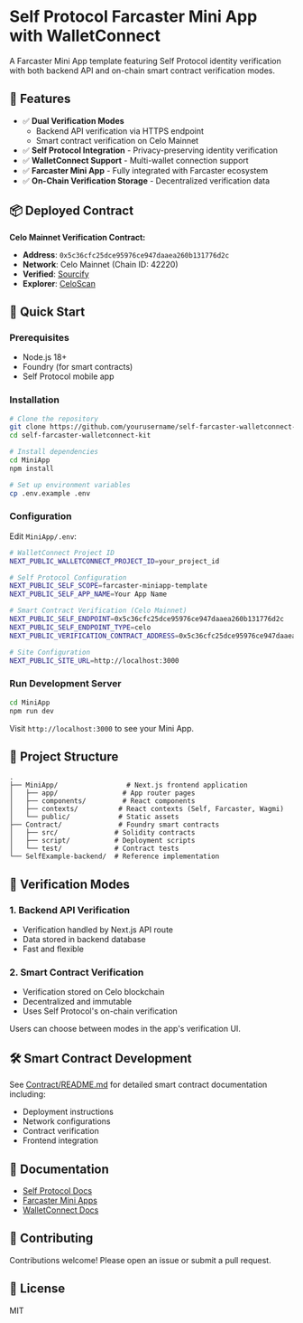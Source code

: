 # Self Protocol Farcaster Mini App with WalletConnect

A Farcaster Mini App template featuring Self Protocol identity verification with both backend API and on-chain smart contract verification modes.

## 🎉 Features

- ✅ **Dual Verification Modes**
  - Backend API verification via HTTPS endpoint
  - Smart contract verification on Celo Mainnet
- ✅ **Self Protocol Integration** - Privacy-preserving identity verification
- ✅ **WalletConnect Support** - Multi-wallet connection support
- ✅ **Farcaster Mini App** - Fully integrated with Farcaster ecosystem
- ✅ **On-Chain Verification Storage** - Decentralized verification data

## 📦 Deployed Contract

**Celo Mainnet Verification Contract:**
- **Address**: `0x5c36cfc25dce95976ce947daaea260b131776d2c`
- **Network**: Celo Mainnet (Chain ID: 42220)
- **Verified**: [Sourcify](https://repo.sourcify.dev/contracts/partial_match/42220/0x5c36cfc25dce95976ce947daaea260b131776d2c/)
- **Explorer**: [CeloScan](https://celoscan.io/address/0x5c36cfc25dce95976ce947daaea260b131776d2c)

## 🚀 Quick Start

### Prerequisites

- Node.js 18+
- Foundry (for smart contracts)
- Self Protocol mobile app

### Installation

```bash
# Clone the repository
git clone https://github.com/yourusername/self-farcaster-walletconnect-kit.git
cd self-farcaster-walletconnect-kit

# Install dependencies
cd MiniApp
npm install

# Set up environment variables
cp .env.example .env
```

### Configuration

Edit `MiniApp/.env`:

```bash
# WalletConnect Project ID
NEXT_PUBLIC_WALLETCONNECT_PROJECT_ID=your_project_id

# Self Protocol Configuration
NEXT_PUBLIC_SELF_SCOPE=farcaster-miniapp-template
NEXT_PUBLIC_SELF_APP_NAME=Your App Name

# Smart Contract Verification (Celo Mainnet)
NEXT_PUBLIC_SELF_ENDPOINT=0x5c36cfc25dce95976ce947daaea260b131776d2c
NEXT_PUBLIC_SELF_ENDPOINT_TYPE=celo
NEXT_PUBLIC_VERIFICATION_CONTRACT_ADDRESS=0x5c36cfc25dce95976ce947daaea260b131776d2c

# Site Configuration
NEXT_PUBLIC_SITE_URL=http://localhost:3000
```

### Run Development Server

```bash
cd MiniApp
npm run dev
```

Visit `http://localhost:3000` to see your Mini App.

## 📁 Project Structure

```
.
├── MiniApp/                 # Next.js frontend application
│   ├── app/                # App router pages
│   ├── components/         # React components
│   ├── contexts/          # React contexts (Self, Farcaster, Wagmi)
│   └── public/            # Static assets
├── Contract/              # Foundry smart contracts
│   ├── src/              # Solidity contracts
│   ├── script/           # Deployment scripts
│   └── test/             # Contract tests
└── SelfExample-backend/  # Reference implementation
```

## 🔐 Verification Modes

### 1. Backend API Verification

- Verification handled by Next.js API route
- Data stored in backend database
- Fast and flexible

### 2. Smart Contract Verification

- Verification stored on Celo blockchain
- Decentralized and immutable
- Uses Self Protocol's on-chain verification

Users can choose between modes in the app's verification UI.

## 🛠 Smart Contract Development

See [Contract/README.md](Contract/README.md) for detailed smart contract documentation including:
- Deployment instructions
- Network configurations
- Contract verification
- Frontend integration

## 📖 Documentation

- [Self Protocol Docs](https://docs.self.xyz/)
- [Farcaster Mini Apps](https://miniapps.farcaster.xyz/)
- [WalletConnect Docs](https://docs.walletconnect.com/)

## 🤝 Contributing

Contributions welcome! Please open an issue or submit a pull request.

## 📄 License

MIT
